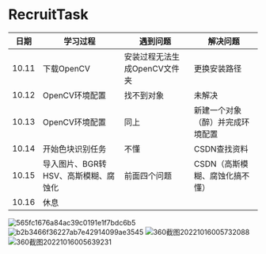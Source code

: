 # RecruitTask
|      日期        |       学习过程       |    遇到问题        |      解决问题    |
|------------------|---------------------|-------------------|------------------|
|     10.11        |     下载OpenCV      |  安装过程无法生成OpenCV文件夹|  更换安装路径|
|     10.12       |     OpenCV环境配置   |     找不到对象     |    未解决        |
|     10.13        |    OpenCV环境配置   |     同上          |     新建一个对象（醉）并完成环境配置|  
|     10.14        |    开始色块识别任务  |      不懂         |    CSDN查找资料      |
|     10.15        |    导入图片、BGR转HSV、高斯模糊、腐蚀化|  前面四个问题   | CSDN（高斯模糊、腐蚀化搞不懂）|
|     10.16         |       休息          |                   |                       |
![565fc1676a84ac39c0191e1f7bdc6b5](https://user-images.githubusercontent.com/114048900/195904369-1564ecab-1ead-4223-92ed-537be3e564b2.jpg)
![b2b3466f36227ab7e42914099ae3545](https://user-images.githubusercontent.com/114048900/195904446-e74bbdec-083c-47e2-a5fc-28398582bae3.jpg)
![360截图20221016005732088](https://user-images.githubusercontent.com/114048900/195998732-ee2933cf-06ef-4fb3-8d2a-aff3685e7a56.jpg)
![360截图20221016005639231](https://user-images.githubusercontent.com/114048900/195998733-390e2707-493b-4473-b276-b4a9184ce206.jpg)

